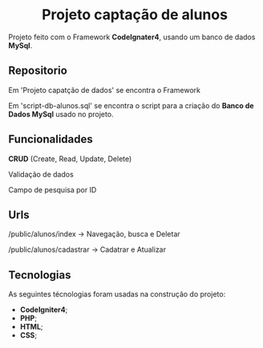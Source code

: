 <h1 Align='center'>Projeto captação de alunos</h1>
  <p> Projeto feito com o Framework <strong>CodeIgnater4</strong>, usando um banco de dados <strong>MySql</strong>.</p>

<h2>Repositorio</h2>
  <p>Em 'Projeto capatção de dados' se encontra o Framework</p>
  <p>Em 'script-db-alunos.sql' se encontra o script para a criação do <strong>Banco de Dados MySql</strong> usado no projeto.</p>
<h2>Funcionalidades</h2>
  <p><strong>CRUD</strong> (Create, Read, Update, Delete)</p>
  <p>Validação de dados</p>
  <p>Campo de pesquisa por ID</p>
  
<h2>Urls</h2>
<p>/public/alunos/index -> Navegação, busca e Deletar</p>
<p>/public/alunos/cadastrar -> Cadatrar e Atualizar</p>

<h2>Tecnologias</h2>
<p>As seguintes técnologias foram usadas na construção do projeto:</p>
<ul>
  <li><strong>CodeIgniter4</strong>;</li>
  <li><strong>PHP</strong>;</li>
  <li><strong>HTML</strong>;</li>
  <li><strong>CSS</strong>;</li>
</ul>
